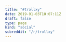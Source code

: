 ```yaml
---
title: "#trollxy"
date: 2019-01-03T10:07:11Z
draft: false
type: page
kind: "social"
subreddit: "/r/trollxy"
---
```

